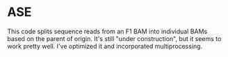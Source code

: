 # ASE
This code splits sequence reads from an F1 BAM into individual BAMs based on the parent of origin.
It's still "under construction", but it seems to work pretty well. I've optimized it and incorporated multiprocessing.
